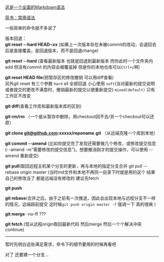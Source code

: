 [这是一个全面的Markdown语法](http://wowubuntu.com/markdown/)

[简书：常用语法](http://www.jianshu.com/p/q81RER)

一些简单的命令就不多说了

版本回退：<br>
**git reset --hard HEAD~xx** (如果上一次版本存在未被commit的改动，会退回去后是直接覆盖，是回退版本，而不是回退change)

**git reset --hard** (查看最新版本 也就是回退到最新版本 而你此时一个文件夹内add 但没有commit 的内容会被覆盖掉 但是你的本地仓库可以`Ctrl+z`啊)

**git reset HEAD file**(把暂存区的修改撤销 可以用diff查看)<br>
另外git reset 有三个参数
    `hard` all 全部回退 小心使用
    `soft`(当对最新的提交说明或者提交的更改不满意时，撤销最新的提交以便重新提交)
    `mixed(default)` 只有工作区不改变

**git diff**(查看工作库和最新版本库的区别)

**git rm/rm** （一个是从暂存中删除，用checkout回不去/另一个checkout可以还原）

**git clone git@github.com:xxxxx/reponame.git** （从远端克隆一个库到本地）

**git commit --amend** (比如你提交完了发现还需要做几个修改，或修改提交信息(--amend -m"需要修改的提交信息")。想要撤消刚才的提交操作，可以使用 --amend 重新提交)

**git pull**(取回远程主机某个分支的更新，再与本地的指定分支合并  git pull --rebase origin master )当时md文件和本地不再同一目录下时就是用的这个  结果自己的修改没了 都是远端没有修改的 建议先fetch

**git push**

**git rebase**(合并之后，由于之前有一次推送，因此会出现本地与远程分支不一样的情况，远端超前提交  这时候`git push origin master -f` 强调一下 真的很爽 )

**git merge** -no-ff ???

**git fetch** (现从远程origin取回最新代码 然后merge 然后一个个解决冲突 continue)

****

暂时先明白这些满足需求，命令下的细节要用的时候再看吧

对了 还要建一个分支...
